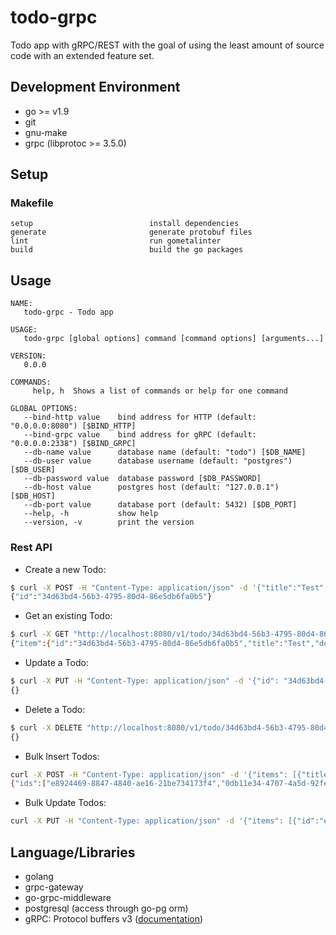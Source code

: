 # todo-grpc

Todo app with gRPC/REST with the goal of using the least amount of source code with an extended feature set.

## Development Environment

- go >= v1.9
- git
- gnu-make
- grpc (libprotoc >= 3.5.0)

## Setup

### Makefile

```text
setup                          install dependencies
generate                       generate protobuf files
lint                           run gometalinter
build                          build the go packages
```

## Usage

```text
NAME:
   todo-grpc - Todo app

USAGE:
   todo-grpc [global options] command [command options] [arguments...]

VERSION:
   0.0.0

COMMANDS:
     help, h  Shows a list of commands or help for one command

GLOBAL OPTIONS:
   --bind-http value    bind address for HTTP (default: "0.0.0.0:8080") [$BIND_HTTP]
   --bind-grpc value    bind address for gRPC (default: "0.0.0.0:2338") [$BIND_GRPC]
   --db-name value      database name (default: "todo") [$DB_NAME]
   --db-user value      database username (default: "postgres") [$DB_USER]
   --db-password value  database password [$DB_PASSWORD]
   --db-host value      postgres host (default: "127.0.0.1") [$DB_HOST]
   --db-port value      database port (default: 5432) [$DB_PORT]
   --help, -h           show help
   --version, -v        print the version
```

### Rest API

- Create a new Todo:

```bash
$ curl -X POST -H "Content-Type: application/json" -d '{"title":"Test","description":"Test"}' "http://localhost:8080/v1/todo"
{"id":"34d63bd4-56b3-4795-80d4-86e5db6fa0b5"}
```

- Get an existing Todo:

```bash
$ curl -X GET "http://localhost:8080/v1/todo/34d63bd4-56b3-4795-80d4-86e5db6fa0b5"
{"item":{"id":"34d63bd4-56b3-4795-80d4-86e5db6fa0b5","title":"Test","description":"Test","created_at":"2018-03-30T20:13:25.291887Z"}}
```

- Update a Todo:

```bash
$ curl -X PUT -H "Content-Type: application/json" -d '{"id": "34d63bd4-56b3-4795-80d4-86e5db6fa0b5", "title":"TestBis", "description":"TestBis", "completed": true}' "http://localhost:8080/v1/todo"
{}
```

- Delete a Todo:

```bash
$ curl -X DELETE "http://localhost:8080/v1/todo/34d63bd4-56b3-4795-80d4-86e5db6fa0b5"
{}
```

- Bulk Insert Todos:

```bash
curl -X POST -H "Content-Type: application/json" -d '{"items": [{"title":"Todo_1","description":"Todo_1"},{"title":"Todo_2","description":"Todo_2"}]}' "http://localhost:8080/v1/todo/bulk"
{"ids":["e8924469-8847-4840-ae16-21be734173f4","0db11e34-4707-4a5d-92fe-f4952213d940"]}
```

- Bulk Update Todos:

```bash
curl -X PUT -H "Content-Type: application/json" -d '{"items": [{"id":"e94a6d0b-953b-4dad-aecb-318f183db4c7","title":"Todo_1","description":"Todo_1","completed":true},{"id":"d53daa2c-e6af-45ba-b192-3e1dc443b165","title":"Todo_2","description":"Todo_2","completed":true}]}' "http://localhost:8080/v1/todo/bulk"
```

## Language/Libraries

- golang
- grpc-gateway
- go-grpc-middleware
- postgresql (access through go-pg orm)
- gRPC: Protocol buffers v3 ([documentation](https://developers.google.com/protocol-buffers/))
